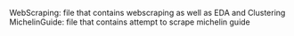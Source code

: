 WebScraping: file that contains webscraping as well as EDA and Clustering
MichelinGuide: file that contains attempt to scrape michelin guide
